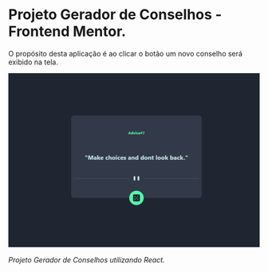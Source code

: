 # Projeto Gerador de Conselhos - Frontend Mentor.

O propósito desta aplicação é ao clicar o botão um novo conselho será exibido na tela.

![](src/images/advice.png)

*Projeto Gerador de Conselhos utilizando React.*